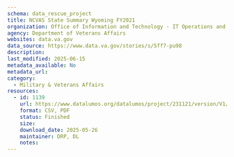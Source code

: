 ```yaml
---
schema: data_rescue_project 
title: NCVAS State Summary Wyoming FY2021
organization: Office of Information and Technology - IT Operations and Services (ITOPS)
agency: Department of Veterans Affairs
websites: data.va.gov
data_source: https://www.data.va.gov/stories/s/5ff7-pu98
description: 
last_modified: 2025-06-15
metadata_available: No
metadata_url: 
category:
  - Military & Veterans Affairs 
resources:
  - id: 1139
    url: https://www.datalumos.org/datalumos/project/231121/version/V1/view
    format: CSV, PDF
    status: Finished
    size: 
    download_date: 2025-05-26
    maintainer: DRP, DL
    notes: 
---
```

